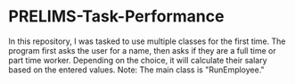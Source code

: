 # PRELIMS-Task-Performance
In this repository, I was tasked to use multiple classes for the first time. The program first asks the user for a name, then asks if they are a full time or part time worker. Depending on the choice, it will calculate their salary based on the entered values.
Note: The main class is "RunEmployee."
